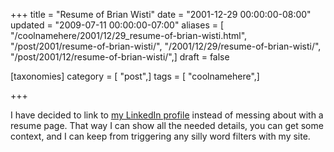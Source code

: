 +++
title = "Resume of Brian Wisti"
date = "2001-12-29 00:00:00-08:00"
updated = "2009-07-11 00:00:00-07:00"
aliases = [ "/coolnamehere/2001/12/29_resume-of-brian-wisti.html", "/post/2001/resume-of-brian-wisti/", "/2001/12/29/resume-of-brian-wisti/", "/post/2001/12/resume-of-brian-wisti/",]
draft = false

[taxonomies]
category = [ "post",]
tags = [ "coolnamehere",]

+++

I have decided to link to [my LinkedIn
profile](http://www.linkedin.com/in/brianwisti) instead of messing about
with a resume page. That way I can show all the needed details, you can
get some context, and I can keep from triggering any silly word filters
with my site.